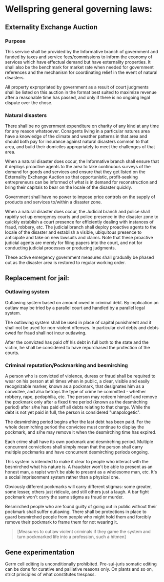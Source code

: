 # Wellspring general governing laws:

## Externality Exchange Auction

### Purpose

This service shall be provided by the Informative branch of government and funded by taxes and service fees/commissions to inform the economy of services which have effectual demand but have externality properties. It shall also be the benchmark for market rate when needed for government references and the mechanism for coordinating relief in the event of natural disasters.

All property expropriated by government as a result of court judgments shall be listed on this auction in the format best suited to maximize revenue after a reasonable time has passed, and only if there is no ongoing legal dispute over the chose.

### Natural disasters

There shall be no government expenditure on charity of any kind at any time for any reason whatsoever. Conagents living in a particular natures area have a knowledge of the climate and weather patterns in that area and should both pay for insurance against natural disasters common to that area, and build their domiciles appropriately to meet the challenges of that area.

When a natural disaster does occur, the Informative branch shall ensure that it deploys proactive agents to the area to take continuous surveys of the demand for goods and services and ensure that they get listed on the Externality Exchange Auction so that opportunistic, profit-seeking entrepreneurs can be informed of what is in demand for reconstruction and bring their capitals to bear on the locale of the disaster quickly.

Government shall have no power to impose price controls on the supply of products and services to/within a disaster zone.

When a natural disaster does occur, the Judicial branch and police shall rapidly set up emergency courts and police presence in the disaster zone to quickly establish a court presence for efficiently dealing with instances of fraud, robbery, etc. The judicial branch shall deploy proactive agents to the locale of the disaster and establish a visible, ubiquitous presence to anticipate and take on new lawsuits and claims. Note that these proactive judicial agents are merely for filing papers into the court, and not for conducting judicial processes or producing judgments.

These active emergency government measures shall gradually be phased out as the disaster area is restored to regular working order. 

## Replacement for jail:

### Outlawing system

Outlawing system based on amount owed in criminal debt. By implication an outlaw may be tried by a parallel court and handled by a parallel legal system.

The outlawing system shall be used in place of capital punishment and it shall not be used for non-violent offenses. In particular civil debts and debts owed for fraud shall not incur outlawing.

After the convicted has paid off his debt in full both to the state and the victim, he shall be considered to have repurchased the protection of the courts.

### Criminal reputation/Pockmarking and besmirching

A person who is convicted of violence, duress or fraud shall be required to wear on his person at all times when in public, a clear, visible and easily recognizable marker, known as a pockmark, that designates him as a convictee, and also betrays the type of crime he committed - whether robbery, rape, pedophilia, etc. The person may redeem himself and remove the pockmark only after a fixed time period (known as the desmirching period) after s/he has paid off all debts relating to that charge. While the debt is not yet paid in full, the person is considered "unapologetic".

The desmirching period begins after the last debt has been paid. For the whole desmirching period the convictee must continue to display the pockmark, and s/he may remove it when the desmirching time has expired.

Each crime shall have its own pockmark and desmirching period. Multiple concurrent convictions shall simply mean that the person shall carry multiple pockmarks and have concurrent desmirching periods ongoing.

This system is intended to make it clear to people who interact with the besmirched what his nature is. A fraudster won't be able to present as an honest man, a rapist won't be able to present as a wholesome man, etc. It's a social imprisonment system rather than a physical one.

Obviously different pockmarks will carry different stigmas: some greater, some lesser, others just ridicule, and still others just a laugh. A bar fight pockmark won't carry the same stigma as fraud or murder.

Besmirched people who are found guilty of going out in public without their pockmark shall suffer outlawing. There shall be protections in place to guard besmirched people from people who might hold them and forcibly remove their pockmark to frame them for not wearing it.

> [Measures to outlaw violent criminals if they game the system and turn pockmarked life into a profession, such a hitmen]

## Gene experimentation

Germ cell editing is unconditionally prohibited. Pre-sui-juris somatic editing can be done for curative and palliative reasons only. On plants and so on, strict principles of what constitutes trespass.
